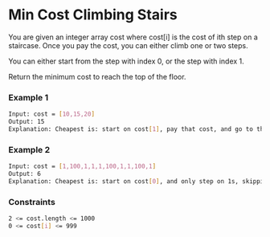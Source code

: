 # Min Cost Climbing Stairs

You are given an integer array cost where cost[i] is the cost of ith step on a staircase. Once you pay the cost, you can either climb one or two steps.

You can either start from the step with index 0, or the step with index 1.

Return the minimum cost to reach the top of the floor.

### Example 1
```sh
Input: cost = [10,15,20]
Output: 15
Explanation: Cheapest is: start on cost[1], pay that cost, and go to the top.
```

### Example 2
```sh
Input: cost = [1,100,1,1,1,100,1,1,100,1]
Output: 6
Explanation: Cheapest is: start on cost[0], and only step on 1s, skipping cost[3].
```

### Constraints
```sh
2 <= cost.length <= 1000
0 <= cost[i] <= 999
```
